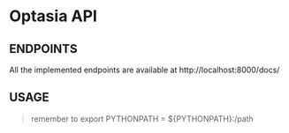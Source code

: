 # Optasia API

## ENDPOINTS
All the implemented endpoints are available at http://localhost:8000/docs/


## USAGE

> remember to export PYTHONPATH = ${PYTHONPATH}:/path


